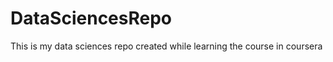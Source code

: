 DataSciencesRepo
================

This is my data sciences repo created while learning the course in coursera
